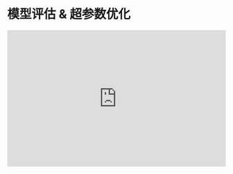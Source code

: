 # 模型评估 & 超参数优化

<embed type="application/pdf" width="100%" style="aspect-ratio: 16/10;" src="https://r2.leovan.tech/ds-r/lecture/08-model-evaluation-and-hyperparameter-optimization.pdf#navpanes=0&view=Fit">
